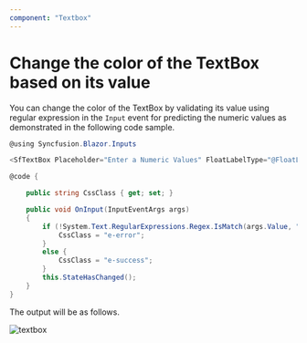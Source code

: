 ```yaml
---
component: "Textbox"
---
```


# Change the color of the TextBox based on its value

You can change the color of the TextBox by validating its value using regular expression in the `Input` event for predicting the numeric values as demonstrated in the following code sample.

```csharp
@using Syncfusion.Blazor.Inputs

<SfTextBox Placeholder="Enter a Numeric Values" FloatLabelType="@FloatLabelType.Auto" Input="OnInput" CssClass="@CssClass"></SfTextBox>

@code {

    public string CssClass { get; set; }

    public void OnInput(InputEventArgs args)
    {
        if (!System.Text.RegularExpressions.Regex.IsMatch(args.Value, "^[0-9]*$")){
            CssClass = "e-error";
        }
        else {
            CssClass = "e-success";
        }
        this.StateHasChanged();
    }
}
```

The output will be as follows.

![textbox](../images/validation.png)